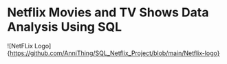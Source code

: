 # Netflix Movies and TV Shows Data Analysis Using SQL
![NetFLix Logo]{https://github.com/AnniThing/SQL_Netflix_Project/blob/main/Netflix-logo}
